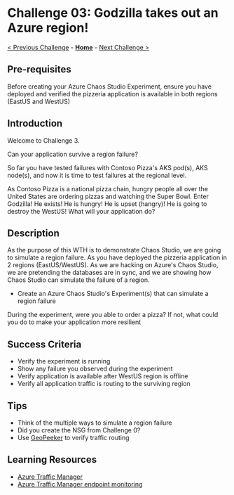 # Challenge 03: Godzilla takes out an Azure region!

[< Previous Challenge](./Challenge-02.md) - **[Home](../README.md)** - [Next Challenge >](./Challenge-04.md)


## Pre-requisites

Before creating your Azure Chaos Studio Experiment, ensure you have deployed and verified the pizzeria application is available in both regions (EastUS
and WestUS)

## Introduction

Welcome to Challenge 3. 

Can your application survive a region failure?

So far you have tested failures with Contoso Pizza's AKS pod(s), AKS node(s), and now it is time to test failures at the regional
level. 

As Contoso Pizza is a national pizza chain, hungry people all over the United States are ordering pizzas and watching the Super
Bowl. Enter Godzilla! He exists! He is hungry! He is upset (hangry)! He is going to destroy the WestUS! What will your application
do? 
 

## Description

As the purpose of this WTH is to demonstrate Chaos Studio, we are going to simulate a region failure. As you have deployed the pizzeria application in 2 regions
(EastUS/WestUS). As we are hacking on Azure's Chaos Studio, we are pretending the databases are in sync, and we are showing how Chaos Studio can simulate
the failure of a region.   

- Create an Azure Chaos Studio's Experiment(s) that can simulate a region failure

During the experiment, were you able to order a pizza? If not, what could you do to make your application more resilient


## Success Criteria

- Verify the experiment is running
- Show any failure you observed during the experiment
- Verify application is available after WestUS region is offline
- Verify all application traffic is routing to the surviving region

## Tips

-  Think of the multiple ways to simulate a region failure 
-  Did you create the NSG from Challenge 0? 
-  Use [GeoPeeker](https://geopeeker.com/home/default) to verify traffic routing


## Learning Resources

- [Azure Traffic Manager](https://docs.microsoft.com/en-us/azure/traffic-manager/traffic-manager-configure-priority-routing-method)
- [Azure Traffic Manager endpoint monitoring](https://docs.microsoft.com/en-us/azure/traffic-manager/traffic-manager-monitoring)


